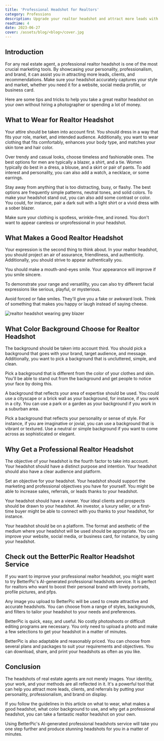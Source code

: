 ```yaml
---
title: 'Professional Headshot for Realtors'
category: Professions
description: Upgrade your realtor headshot and attract more leads with these tips. Dress professionally, smile authentically, and choose a suitable background.
readtime: 4
date: 2023-06-27
cover: /assets/blog/<blog>/cover.jpg
---
```

## Introduction
For any real estate agent, a professional realtor headshot is one of the most crucial marketing tools. By showcasing your personality, professionalism, and brand, it can assist you in attracting more leads, clients, and recommendations. Make sure your headshot accurately captures your style and market, whether you need it for a website, social media profile, or business card.

Here are some tips and tricks to help you take a great realtor headshot on your own without hiring a photographer or spending a lot of money.

## What to Wear for Realtor Headshot
Your attire should be taken into account first. You should dress in a way that fits your role, market, and intended audience. Additionally, you want to wear clothing that fits comfortably, enhances your body type, and matches your skin tone and hair color.

Over trendy and casual looks, choose timeless and fashionable ones. The best options for men are typically a blazer, a shirt, and a tie. Women typically do best in a dress, a blouse, and a skirt or pair of pants. To add interest and personality, you can also add a watch, a necklace, or some earrings.

Stay away from anything that is too distracting, busy, or flashy. The best options are frequently simple patterns, neutral tones, and solid colors. To make your headshot stand out, you can also add some contrast or color. You could, for instance, pair a dark suit with a light shirt or a vivid dress with a sober blazer.

Make sure your clothing is spotless, wrinkle-free, and ironed. You don't want to appear careless or unprofessional in your headshot.

## What Makes a Good Realtor Headshot
Your expression is the second thing to think about. In your realtor headshot, you should project an air of assurance, friendliness, and authenticity.
Additionally, you should strive to appear authentically you.

You should make a mouth-and-eyes smile. Your appearance will improve if you smile sincere.

To demonstrate your range and versatility, you can also try different facial expressions like serious, playful, or mysterious.

Avoid forced or fake smiles. They'll give you a fake or awkward look. Think of something that makes you happy or laugh instead of saying cheese.

![realtor headshot wearing grey blazer](https://www.betterpic.io/_vercel/image?url=/assets/blog/media/model-examples-1/betterpic-generated-headshot-551.jpg&w=768&q=70)

## What Color Background Choose for Realtor Headshot
The background should be taken into account third. You should pick a background that goes with your brand, target audience, and message. Additionally, you want to pick a background that is uncluttered, simple, and clean.

Pick a background that is different from the color of your clothes and skin. You'll be able to stand out from the background and get people to notice your face by doing this.

A background that reflects your area of expertise should be used. You could use a cityscape or a brick wall as your background, for instance, if you work in a city. You can use a park or a garden as your background if you work in a suburban area.

Pick a background that reflects your personality or sense of style. For instance, if you are imaginative or jovial, you can use a background that is vibrant or textured. Use a neutral or simple background if you want to come across as sophisticated or elegant.

## Why Get a Professional Realtor Headshot
The objective of your headshot is the fourth factor to take into account. Your headshot should have a distinct purpose and intention. Your headshot should also have a clear audience and platform.

Set an objective for your headshot. Your headshot should support the marketing and professional objectives you have for yourself. You might be able to increase sales, referrals, or leads thanks to your headshot.

Your headshot should have a viewer. Your ideal clients and prospects should be drawn to your headshot. An investor, a luxury seller, or a first-time buyer might be able to connect with you thanks to your headshot, for instance.

Your headshot should be on a platform. The format and aesthetic of the medium where your headshot will be used should be appropriate. You can improve your website, social media, or business card, for instance, by using your headshot.

## Check out the BetterPic Realtor Headshot Service
If you want to improve your professional realtor headshot, you might want to try BetterPic's AI-generated professional headshots service. It is perfect for realtors who want to boost their personal brand with lovely portraits, profile pictures, and pfps.

Any image you upload to BetterPic will be used to create attractive and accurate headshots. You can choose from a range of styles, backgrounds, and filters to tailor your headshot to your needs and preferences.

BetterPic is quick, easy, and useful. No costly photoshoots or difficult editing programs are necessary. You only need to upload a photo and make a few selections to get your headshot in a matter of minutes.

BetterPic is also adaptable and reasonably priced. You can choose from several plans and packages to suit your requirements and objectives. You can download, share, and print your headshots as often as you like.

## Conclusion
The headshots of real estate agents are not merely images. Your identity, your work, and your methods are all reflected in it. It's a powerful tool that can help you attract more leads, clients, and referrals by putting your personality, professionalism, and brand on display.

If you follow the guidelines in this article on what to wear, what makes a good headshot, what color background to use, and why get a professional headshot, you can take a fantastic realtor headshot on your own.

Using BetterPic's AI-generated professional headshots service will take you one step further and produce stunning headshots for you in a matter of minutes.